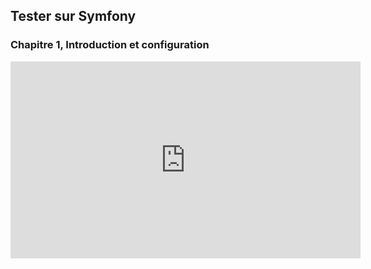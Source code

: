 ## Tester sur Symfony

### Chapitre 1, Introduction et configuration

<iframe width="560" height="315" src="https://www.youtube.com/embed/ukocHoa8y3o" title="YouTube video player" frameborder="0" allow="accelerometer; autoplay; clipboard-write; encrypted-media; gyroscope; picture-in-picture" allowfullscreen></iframe>